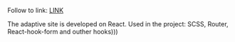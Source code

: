 Follow to link: 
[LINK](https://prostonadobobb.github.io/digital-proj/)

The adaptive site is developed on React. 
Used in the project: SCSS, Router, React-hook-form and outher hooks)))
